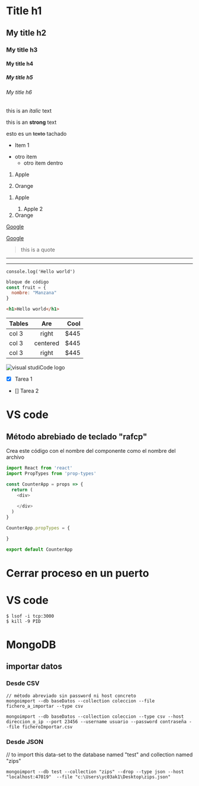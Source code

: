 <!-- Headings -->

# Title h1
## My title h2
### My title h3
#### My title h4
##### My title h5
###### My title h6

<!-- decoraciones de texto -->

this is an *italic* text

this is an **strong** text

esto es un ~~texto~~ tachado

<!-- <ul> Se puede escrib¡ir html o con asteriscos -->
<ul>
<li>Item 1</li>
</ul>

* otro item
  * otro item dentro

1. Apple
  
2. Orange
<ol>
<li>Apple</li>
  <ol>
    <li>Apple 2</li>
  </ol>
<li>Orange</li>
</ol>


<!-- Enlaces -->
<a href="https://google.es">Google</a>

[Google](https://google.es "Custom title")


<!-- Citas -->
> this is a quote

<!-- Lineas -->
---
___

<!-- Código -->
`console.log('Hello world')`

```javascript
bloque de código
const fruit = {
  nombre: "Manzana"
}
```

```html
<h1>Hello world</h1>
```

<!-- Tablas -->
| Tables  | Are         | Cool  |
| -       | :-:         |    -: |
| col 3   | right       | $445  |
| col 3   | centered    | $445  |
| col 3   | right       | $445  |

<!-- Imágenes -->
![visual studiCode logo](https://user-images.githubusercontent.com/674621/71187801-14e60a80-2280-11ea-94c9-e56576f76baf.png "vscode logo")

<!-- GITHUB markdown -->

  <!-- Todo list -->

* [x] Tarea 1
* [] Tarea 2




# VS code

## Método abrebiado de teclado "rafcp"
Crea este código con el nombre del componente como el nombre del archivo

```javascript
import React from 'react'
import PropTypes from 'prop-types'

const CounterApp = props => {
  return (
    <div>
      
    </div>
  )
}

CounterApp.propTypes = {

}

export default CounterApp

```



# Cerrar proceso en un puerto
# VS code
```shell
$ lsof -i tcp:3000
$ kill -9 PID
```


# MongoDB
## importar datos
### Desde CSV

```shell
// método abreviado sin password ni host concreto
mongoimport --db baseDatos --collection coleccion --file fichero_a_importar --type csv

mongoimport --db baseDatos --collection coleccion --type csv --host direccion_o_ip --port 23456 --username usuario --password contraseña --file ficheroImportar.csv
```

### Desde JSON

// to import this data-set to the database named "test" and collection named "zips"
```shell
mongoimport --db test --collection "zips" --drop --type json --host "localhost:47019"  --file "c:\Users\yc03ak1\Desktop\zips.json"
```